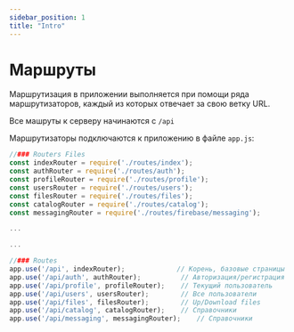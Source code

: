 ```yaml
---
sidebar_position: 1
title: "Intro"
---
```


# Маршруты

Маршрутизация в приложении выполняется при помощи ряда маршрутизаторов, каждый из которых отвечает за свою ветку URL.  

Все машруты к серверу начинаются с `/api`

Маршрутизаторы подключаются к приложению в файле `app.js`:

```js title="app.js"
//### Routers Files
const indexRouter = require('./routes/index');
const authRouter = require('./routes/auth');
const profileRouter = require('./routes/profile');
const usersRouter = require('./routes/users');
const filesRouter = require('./routes/files');
const catalogRouter = require('./routes/catalog');
const messagingRouter = require('./routes/firebase/messaging');

...

...

//### Routes
app.use('/api', indexRouter);             // Корень, базовые страницы
app.use('/api/auth', authRouter);          // Авторизация/регистрация
app.use('/api/profile', profileRouter);    // Текущий пользователь
app.use('/api/users', usersRouter);        // Все пользователи
app.use('/api/files', filesRouter);        // Up/Download files
app.use('/api/catalog', catalogRouter);    // Справочники
app.use('/api/messaging', messagingRouter);    // Справочники
```
